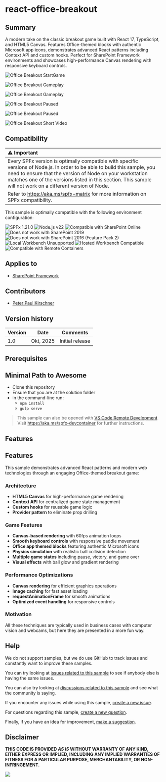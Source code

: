 # react-office-breakout

## Summary

A modern take on the classic breakout game built with React 17, TypeScript, and HTML5 Canvas. Features Office-themed blocks with authentic Microsoft app icons, demonstrates advanced React patterns including Context API and custom hooks. Perfect for SharePoint Framework environments and showcases high-performance Canvas rendering with responsive keyboard controls.


![Office Breakout StartGame](./assets/start_game.png)

![Office Breakout Gameplay](./assets/gameplay.png)

![Office Breakout Gameplay](./assets/gameplay2.png)

![Office Breakout Paused](./assets/paused.png)

![Office Breakout Paused](./assets/victory.png)

![Office Breakout Short Video](./assets/officebreakout.png)


## Compatibility

| :warning: Important          |
|:---------------------------|
| Every SPFx version is optimally compatible with specific versions of Node.js. In order to be able to build this sample, you need to ensure that the version of Node on your workstation matches one of the versions listed in this section. This sample will not work on a different version of Node.|
|Refer to <https://aka.ms/spfx-matrix> for more information on SPFx compatibility.   |

This sample is optimally compatible with the following environment configuration:

![SPFx 1.21.0](https://img.shields.io/badge/SPFx-1.21.0-green.svg)
![Node.js v22](https://img.shields.io/badge/Node.js-v22-green.svg)
![Compatible with SharePoint Online](https://img.shields.io/badge/SharePoint%20Online-Compatible-green.svg)
![Does not work with SharePoint 2019](https://img.shields.io/badge/SharePoint%20Server%202019-Incompatible-red.svg "SharePoint Server 2019 requires SPFx 1.4.1 or lower")
![Does not work with SharePoint 2016 (Feature Pack 2)](https://img.shields.io/badge/SharePoint%20Server%202016%20(Feature%20Pack%202)-Incompatible-red.svg "SharePoint Server 2016 Feature Pack 2 requires SPFx 1.1")
![Local Workbench Unsupported](https://img.shields.io/badge/Local%20Workbench-Unsupported-red.svg "Local workbench is no longer available as of SPFx 1.13 and above")
![Hosted Workbench Compatible](https://img.shields.io/badge/Hosted%20Workbench-Compatible-green.svg)
![Compatible with Remote Containers](https://img.shields.io/badge/Remote%20Containers-Compatible-green.svg)

## Applies to

- [SharePoint Framework](https://aka.ms/spfx)

## Contributors

- [Peter Paul Kirschner](https://github.com/petkir)

## Version history

|Version|Date|Comments|
|-------|----|--------|
|1.0|Okt, 2025|Initial release|

## Prerequisites




## Minimal Path to Awesome

- Clone this repository
- Ensure that you are at the solution folder
- in the command-line run:
  - `npm install`
  - `gulp serve`

>  This sample can also be opened with [VS Code Remote Development](https://code.visualstudio.com/docs/remote/remote-overview). Visit https://aka.ms/spfx-devcontainer for further instructions.

## Features

## Features

This sample demonstrates advanced React patterns and modern web technologies through an engaging Office-themed breakout game:


### Architecture

- **HTML5 Canvas** for high-performance game rendering
- **Context API** for centralized game state management
- **Custom hooks** for reusable game logic
- **Provider pattern** to eliminate prop drilling

### Game Features

- **Canvas-based rendering** with 60fps animation loops
- **Smooth keyboard controls** with responsive paddle movement
- **Office app themed blocks** featuring authentic Microsoft icons
- **Physics simulation** with realistic ball collision detection
- **Multiple game states** including pause, victory, and game over
- **Visual effects** with ball glow and gradient rendering

### Performance Optimizations

- **Canvas rendering** for efficient graphics operations
- **Image caching** for fast asset loading
- **requestAnimationFrame** for smooth animations
- **Optimized event handling** for responsive controls

### Motivation

All these techniques are typically used in business cases with computer vision and webcams, but here they are presented in a more fun way.


## Help

We do not support samples, but we do use GitHub to track issues and constantly want to improve these samples.

You can try looking at [issues related to this sample](https://github.com/pnp/sp-dev-fx-webparts/issues?q=label%3A%22sample%3A%20react-organization-chart") to see if anybody else is having the same issues.

You can also try looking at [discussions related to this sample](https://github.com/pnp/sp-dev-fx-webparts/discussions?discussions_q=react-organization-chart) and see what the community is saying.

If you encounter any issues while using this sample, [create a new issue](https://github.com/pnp/sp-dev-fx-webparts/issues/new?assignees=&labels=Needs%3A+Triage+%3Amag%3A%2Ctype%3Abug-suspected%2Csample%3A%20react-organisation-chart&template=bug-report.yml&sample=react-organisation-chart&authors=@joaojmendes&title=react-organisation-chart%20-%20).

For questions regarding this sample, [create a new question](https://github.com/pnp/sp-dev-fx-webparts/issues/new?assignees=&labels=Needs%3A+Triage+%3Amag%3A%2Ctype%3Aquestion%2Csample%3A%20react-organisation-chart&template=question.yml&sample=react-organisation-chart&authors=@joaojmendes&title=react-organisation-chart%20-%20).

Finally, if you have an idea for improvement, [make a suggestion](https://github.com/pnp/sp-dev-fx-webparts/issues/new?assignees=&labels=Needs%3A+Triage+%3Amag%3A%2Ctype%3Aenhancement%2Csample%3A%20react-organisation-chart&template=question.yml&sample=react-organisation-chart&authors=@joaojmendes&title=react-organisation-chart%20-%20).

## Disclaimer

**THIS CODE IS PROVIDED *AS IS* WITHOUT WARRANTY OF ANY KIND, EITHER EXPRESS OR IMPLIED, INCLUDING ANY IMPLIED WARRANTIES OF FITNESS FOR A PARTICULAR PURPOSE, MERCHANTABILITY, OR NON-INFRINGEMENT.**


<img src="https://m365-visitor-stats.azurewebsites.net/sp-dev-fx-webparts/samples/react-office-breakout" />